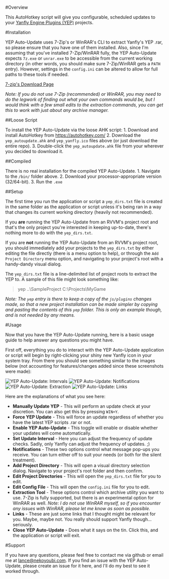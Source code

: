 #Overview

This AutoHotkey script will give you configurable, scheduled updates to your [Yanfly Engine Plugins (YEP)](http://yanfly.moe/yep) projects.

#Installation

YEP Auto-Update uses 7-Zip's or WinRAR's CLI to extract Yanfly's YEP .rar, so please ensure that you have one of them installed. Also, since I'm assuming that you've installed 7-Zip/WinRAR fully, the YEP Auto-Update expects `7z.exe` or `unrar.exe` to be accessible from the current working directory (in other words, you should make sure 7-Zip/WinRAR gets a `PATH` entry). However, settings in the `config.ini` can be altered to allow for full paths to these tools if needed.

[7-zip's Download Page](http://www.7-zip.org/download.html)

*Note: If you do not use 7-Zip (recommended) or WinRAR, you may need to do the legwork of finding out what your own commands would be, but I would think with a few small edits to the extraction commands, you can get this to work with just about any archive manager.*

##Loose Script

To install the YEP Auto-Update via the loose AHK script:
	1. Download and install AutoHotkey from https://autohotkey.com/
	2. Download the `yep_autoupdate.ahk` and `yep_yanfly.ico` files above (or just download the entire repo).
	3. Double-click the `yep_autoupdate.ahk` file from your wherever you decided to download it.

##Compiled

There is no real installation for the compiled YEP Auto-Update.
	1. Navigate to the `/bin/` folder above.
	2. Download your processor-appropriate version (32/64-bit).
	3. Run the `.exe`

##Setup

The first time you run the application or script a `yep_dirs.txt` file is created in the same folder as the application or script unless it's being ran in a way that changes its current working directory (heavily not recommended).

If you **are** running the YEP Auto-Update from an RVVM's project root and that's the only project you're interested in keeping up-to-date, there's nothing more to do with the `yep_dirs.txt`.

If you are **not** running the YEP Auto-Update from an RVVM's project root, you should immediately add your projects to the `yep_dirs.txt` by either editing the file directly (there is a menu option to help), or through the `Add Project Directory` menu option, and navigating to your project's root with a handy-dandy visual dialog.

The `yep_dirs.txt` file is a line-delimited list of project roots to extract the YEP to. A sample of this file might look something like:

>yep
>..\SampleProject
>C:\Projects\MyGame

*Note: The `yep` entry is there to keep a copy of the `js/plugins` changes made, so that a new project installation can be made simpler by copying and pasting the contents of this `yep` folder. This is only an example though, and is not needed by any means.*

#Usage

Now that you have the YEP Auto-Update running, here is a basic usage guide to help answer any questions you might have.

First off, everything you do to interact with the YEP Auto-Update application or script will begin by right-clicking your shiny new Yanfly icon in your system tray. From there you should see something similar to the images below (not accounting for features/changes added since these screenshots were made):

![YEP Auto-Update: Intervals](https://github.com/nekoyoubi/yep_util/raw/master/yep_autoupdate/doc/yep_autoupdate_demo-assets/yep_autoupdate_demo_interval.png)
![YEP Auto-Update: Notifications](https://github.com/nekoyoubi/yep_util/raw/master/yep_autoupdate/doc/yep_autoupdate_demo-assets/yep_autoupdate_demo_notifications.png)
![YEP Auto-Update: Extraction](https://github.com/nekoyoubi/yep_util/raw/master/yep_autoupdate/doc/yep_autoupdate_demo-assets/yep_autoupdate_demo_extraction.png)
![YEP Auto-Update: Links](https://github.com/nekoyoubi/yep_util/raw/master/yep_autoupdate/doc/yep_autoupdate_demo-assets/yep_autoupdate_demo_links.png)

Here are the explanations of what you see here:

* **Manually Update YEP** - This will perform an update check at your discretion. You can also get this by pressing `WIN+Y`.
* **Force YEP Update** - This will force an update regardless of whether you have the latest YEP scripts .rar or not.
* **Enable YEP Auto-Update** - This toggle will enable or disable whether your updates will come automatically.
* **Set Update Interval** - Here you can adjust the frequency of update checks. Sadly, only Yanfly can adjust the frequency of updates. ;)
* **Notifications** - These two options control what message pop-ups you receive. You can turn either off to suit your needs (or both for the silent treatment).
* **Add Project Directory** - This will open a visual directory selection dialog. Navigate to your project's root folder and then confirm.
* **Edit Project Directories** - This will open the `yep_dirs.txt` file for you to edit.
* **Edit Config File** - This will open the `config.ini` file for you to edit.
* **Extraction Tool** - These options control which archive utility you want to use. 7-Zip is fully supported, but there is an experimental option for WinRAR as well.
*Note: I do not use WinRAR myself, so if you encounter any issues with WinRAR, please let me know as soon as possible.*
* **Links** - These are just some links that I thought might be relevant for you. Maybe, maybe not. You really should support Yanfly though... seriously.
* **Close YEP Auto-Update** - Does what it says on the tin. Click this, and the application or script will exit.

#Support

If you have any questions, please feel free to contact me via github or email me at lance@nekoyoubi.com. If you find an issue with the YEP Auto-Update, please create an issue for it here, and I'll do my best to see it worked through.
